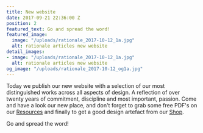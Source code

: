 ```yaml
---
title: New website
date: 2017-09-21 22:36:00 Z
position: 2
featured_text: Go and spread the word!
featured_image:
  image: "/uploads/rationale_2017-10-12_1a.jpg"
  alt: rationale articles new website
detail_images:
- image: "/uploads/rationale_2017-10-12_1a.jpg"
  alt: rationale articles new website
og_image: "/uploads/rationale_2017-10-12_og1a.jpg"
---
```


Today we publish our new website with a selection of our most distinguished works across all aspects of design. A reflection of over twenty years of commitment, discipline and most important, passion. Come and have a look our new place, and don't forget to grab some free PDF's on our [Resources](https://rationale-design.com/resources/) and finally to get a good design artefact from our [Shop](https://rationale-design.com/shop/).

Go and spread the word!